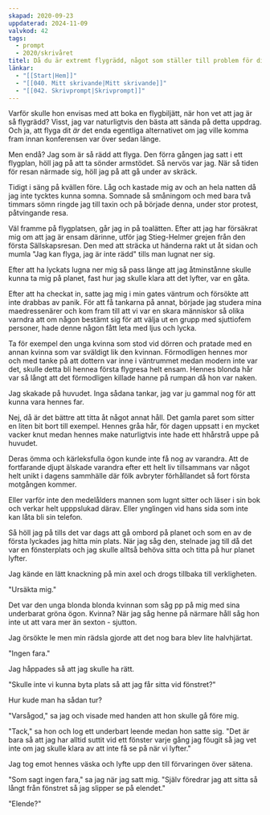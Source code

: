 ```yaml
---
skapad: 2020-09-23
uppdaterad: 2024-11-09
valvkod: 42
tags:
  - prompt
  - 2020/skrivåret
titel: Då du är extremt flygrädd, något som ställer till problem för dig och din närmaste medpassagearare
länkar:
  - "[[Start|Hem]]"
  - "[[040. Mitt skrivande|Mitt skrivande]]"
  - "[[042. Skrivprompt|Skrivprompt]]"
---
```

Varför skulle hon envisas med att boka en flygbiljätt, när hon vet att jag är så flygrädd? Visst, jag var naturligtvis den bästa att sända på detta uppdrag. Och ja, att flyga dit *är* det enda egentliga alternativet om jag ville komma fram innan konferensen var över sedan länge.

Men endå? Jag som är så rädd att flyga. Den förra gången jag satt i ett flygplan, höll jag på att ta sönder armstödet. Så nervös var jag. När så tiden för resan närmade sig, höll jag på att gå under av skräck.

Tidigt i säng på kvällen före. Låg och kastade mig av och an hela natten då jag inte tycktes kunna somna. Somnade så småningom och med bara två timmars sömn ringde jag till taxin och på började denna, under stor protest, påtvingande resa.

Väl framme på flygplatsen, går jag in på toalätten. Efter att jag har försäkrat mig om att jag är ensam därinne, utför jag Stieg-Helmer grejen från den första Sällskapsresan. Den med att sträcka ut händerna rakt ut åt sidan och mumla "Jag kan flyga, jag är inte rädd" tills man lugnat ner sig.

Efter att ha lyckats lugna ner mig så pass länge att jag åtminstånne skulle kunna ta mig på planet, fast hur jag skulle klara att det lyfter, var en gåta.

Efter att ha checkat in, satte jag mig i min gates väntrum och försökte att inte drabbas av panik. För att få tankarna på annat, började jag studera mina maedressenärer och kom fram till att vi var en skara människor så olika varndra att om någon bestämt sig för att välja ut en grupp med sjuttiofem personer, hade denne någon fått leta med ljus och lycka.

Ta för exempel den unga kvinna som stod vid dörren och pratade med en annan kvinna som var sväldigt lik den kvinnan. Förmodligen hennes mor och med tanke på att dottern var inne i väntrummet medan modern inte var det, skulle detta bli hennea första flygresa helt ensam. Hennes blonda hår var så långt att det förmodligen killade hanne på rumpan då hon var naken.

Jag skakade på huvudet. Inga sådana tankar, jag var ju gammal nog för att kunna vara hennes far. 

Nej, då är det bättre att titta åt något annat håll. Det gamla paret som sitter en liten bit bort till exempel. Hennes gråa hår, för dagen uppsatt i en mycket vacker knut medan hennes make naturligtvis inte hade ett hhårstrå uppe på huvudet.

Deras ömma och kärleksfulla ögon kunde inte få nog av varandra. Att de fortfarande djupt älskade varandra efter ett helt liv tillsammans var något helt unikt i dagens sammhälle där fölk avbryter förhållandet så fort första motgången kommer.

Eller varför inte den medelålders mannen som lugnt sitter och läser i sin bok och verkar helt upppslukad därav. Eller ynglingen vid hans sida som inte kan låta bli sin telefon.

Så höll jag på tills det var dags att gå ombord på planet och som en av de första lyckades jag hitta min plats. När jag såg den, stelnade jag till då det var en fönsterplats och jag skulle alltså behöva sitta och titta på hur planet lyfter.

Jag kände en lätt knackning på min axel och drogs tillbaka till verkligheten.

"Ursäkta mig."

Det var den unga blonda blonda kvinnan som såg pp på mig med sina underbarat gröna ögon. Kvinna? När jag såg henne på närmare håll såg hon inte ut att vara mer än sexton - sjutton.

Jag örsökte le men min rädsla gjorde att det nog bara blev lite halvhjärtat.

"Ingen fara."

Jag håppades så att jag skulle ha rätt.

"Skulle inte vi kunna byta plats så att jag får sitta vid fönstret?"

Hur kude man ha sådan tur?

"Varsågod," sa jag och visade med handen att hon skulle gå före mig.

"Tack," sa hon och log ett underbart leende medan hon satte sig. "Det är bara så att jag har alltid suttit vid ett fönster varje gång jag föugit så jag vet inte om jag skulle klara av att inte få se på när vi lyfter."

Jag tog emot hennes väska och lyfte upp den till förvaringen över sätena.

"Som sagt ingen fara," sa jag när jag satt mig. "Själv föredrar jag att sitta så långt från fönstret så jag slipper se på elendet."

"Elende?"